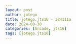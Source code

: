 ```yaml
---
layout: post
author: jotego
title: jotego.jts16 - 324111a
date: 2024-08-30
categories: [Arcade, jts16]
tags: [jotego.jts16]
---
```


